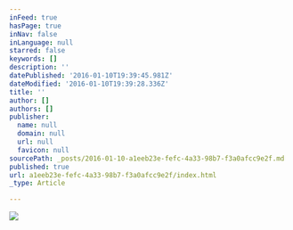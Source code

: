 ```yaml
---
inFeed: true
hasPage: true
inNav: false
inLanguage: null
starred: false
keywords: []
description: ''
datePublished: '2016-01-10T19:39:45.981Z'
dateModified: '2016-01-10T19:39:28.336Z'
title: ''
author: []
authors: []
publisher:
  name: null
  domain: null
  url: null
  favicon: null
sourcePath: _posts/2016-01-10-a1eeb23e-fefc-4a33-98b7-f3a0afcc9e2f.md
published: true
url: a1eeb23e-fefc-4a33-98b7-f3a0afcc9e2f/index.html
_type: Article

---
```

![](https://the-grid-user-content.s3-us-west-2.amazonaws.com/c56c06bc-9dc5-4b70-a7e3-bc834bef4dda.jpg)
